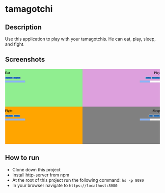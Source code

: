 # tamagotchi

## Description
Use this application to play with your tamagotchis. He can eat, play, sleep, and fight.

## Screenshots
![Tamagotchi Preview](https://raw.githubusercontent.com/jbkey2015/tamagotchi/master/src/screenshots/Annotation%202019-11-04%20072535.png)


## How to run
* Clone down this project
* Install [http-server](https://www.npmjs.com/package/http-server) from npm
* At the root of this project run the following command: `hs -p 8080`
* In your browser navigate to `https://localhost:8080`